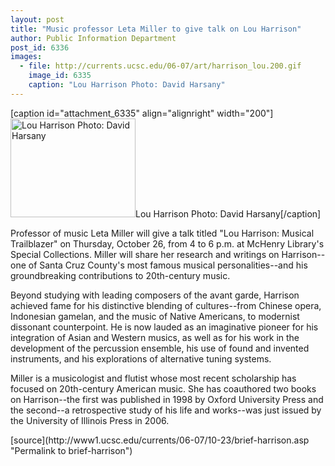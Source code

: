 ```yaml
---
layout: post
title: "Music professor Leta Miller to give talk on Lou Harrison"
author: Public Information Department
post_id: 6336
images:
  - file: http://currents.ucsc.edu/06-07/art/harrison_lou.200.gif
    image_id: 6335
    caption: "Lou Harrison Photo: David Harsany"
---
```


[caption id="attachment_6335" align="alignright" width="200"]<a href="http://localhost/mysite/wp-content/uploads/2006/10/harrison_lou.200.gif"><img class="size-full wp-image-6335" src="http://localhost/mysite/wp-content/uploads/2006/10/harrison_lou.200.gif" alt="Lou Harrison Photo: David Harsany" width="200" height="158" /></a>Lou Harrison Photo: David Harsany[/caption]
<a name="content" id="content"></a>
<p>
  Professor of music Leta Miller will give a talk titled "Lou Harrison: Musical Trailblazer" on Thursday, October 26, from 4 to 6 p.m. at McHenry Library's Special Collections. Miller will share her research and writings on Harrison--one of Santa Cruz County's most famous musical personalities--and his groundbreaking contributions to 20th-century music.
</p>
<p>
  Beyond studying with leading composers of the avant garde, Harrison achieved fame for his distinctive blending of cultures--from Chinese opera, Indonesian gamelan, and the music of Native Americans, to modernist dissonant counterpoint. He is now lauded as an imaginative pioneer for his integration of Asian and Western musics, as well as for his work in the development of the percussion ensemble, his use of found and invented instruments, and his explorations of alternative tuning systems.
</p>
<p>
  Miller is a musicologist and flutist whose most recent scholarship has focused on 20th-century American music. She has coauthored two books on Harrison--the first was published in 1998 by Oxford University Press and the second--a retrospective study of his life and works--was just issued by the University of Illinois Press in 2006.
</p>
[source](http://www1.ucsc.edu/currents/06-07/10-23/brief-harrison.asp "Permalink to brief-harrison")
